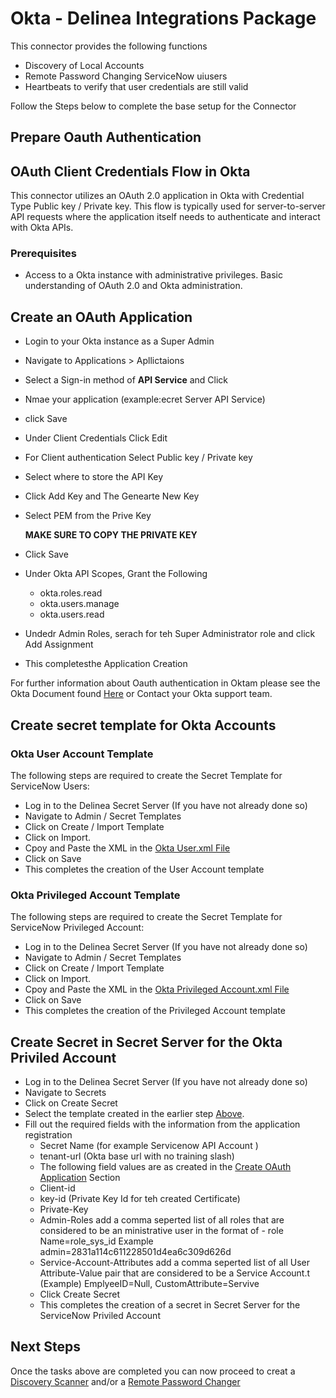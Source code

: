 # Okta - Delinea Integrations Package

This connector provides the following functions  

- Discovery of Local Accounts
- Remote Password Changing ServiceNow uiusers
- Heartbeats to verify that user credentials are still valid

Follow the Steps below to complete the base setup for the Connector

## Prepare Oauth Authentication

## OAuth Client Credentials Flow in Okta

This connector utilizes an OAuth 2.0 application in Okta with Credential Type Public key / Private key. This flow is typically used for server-to-server API requests where the application itself needs to authenticate and interact with Okta APIs.
​

### Prerequisites

- Access to a Okta instance with administrative privileges.
Basic understanding of OAuth 2.0 and Okta administration.

## Create an OAuth Application 

- Login to your Okta instance as a Super Admin
- Navigate to Applications > Apllictaions
- Select a Sign-in method of **API Service** and Click 
- Nmae your application (example:ecret Server API Service)
- click Save
- Under Client Credentials Click Edit
- For Client authentication Select Public key / Private key
- Select where to store the API Key
- Click Add Key and The Genearte New Key
- Select PEM from the Prive Key

  **MAKE SURE TO COPY THE PRIVATE KEY** 

- Click Save
- Under Okta API Scopes, Grant the Following
  - okta.roles.read
  - okta.users.manage
  - okta.users.read
- Undedr Admin Roles, serach for teh Super Administrator role and click Add Assignment
- This completesthe Application Creation

For further information about Oauth authentication in Oktam please see the Okta Document found [Here](https://developer.okta.com/docs/guides/implement-oauth-for-okta/main/) or Contact your Okta support team.

## Create secret template for Okta Accounts 

### Okta User Account Template

The following steps are required to create the Secret Template for ServiceNow Users:

- Log in to the Delinea Secret Server (If you have not already done so)
- Navigate to Admin / Secret Templates
- Click on Create / Import Template
- Click on Import.
- Cpoy and Paste the XML in the [Okta User.xml File](./Templates/Okta%20User.xml)
- Click on Save
- This completes the creation of the User Account template

### Okta Privileged Account Template

The following steps are required to create the Secret Template for ServiceNow Privileged Account:

- Log in to the Delinea Secret Server (If you have not already done so)
- Navigate to Admin / Secret Templates
- Click on Create / Import Template
- Click on Import.
- Cpoy and Paste the XML in the [Okta Privileged Account.xml File](./Templates/Okta%20Privileged%20Acount.xml)
- Click on Save
- This completes the creation of the Privileged Account template


## Create Secret in Secret Server for the Okta Priviled Account
 
- Log in to the Delinea Secret Server (If you have not already done so)
- Navigate to Secrets
- Click on Create Secret
- Select the template created in the earlier step [Above](#servicenow-privileged-account-template).
- Fill out the required fields with the information from the application registration
    - Secret Name (for example Servicenow API Account )
    - tenant-url (Okta base url with no training slash)
    - The following field values are as created in the [Create OAuth Application](#create-an-oauth-application) Section
    - Client-id
    - key-id (Private Key Id for teh created Certificate)
    - Private-Key
  - Admin-Roles add a comma seperted list of all roles that are considered to be an ministrative user in the format of - role Name=role_sys_id Example admin=2831a114c611228501d4ea6c309d626d
  - Service-Account-Attributes add a comma seperted list of all User Attribute-Value pair that are considered to be a Service Account.t (Example)
      EmplyeeID=Null,
      CustomAttribute=Servive
  - Click Create Secret
  - This completes the creation of a secret in Secret Server for the ServiceNow Priviled Account

## Next Steps

Once the tasks above are completed you can now proceed to creat a [Discovery Scanner](./Discovery/readme.md) and/or a [Remote Password Changer](./Remote%20Password%20Changer/readme.md)